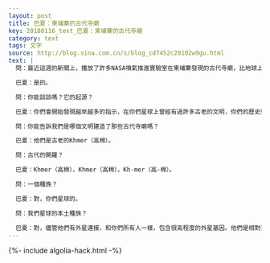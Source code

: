 ```yaml
---
layout: post
title: 巴夏：柬埔寨的古代寺廟
key: 20180116_text_巴夏：柬埔寨的古代寺廟
category: text
tags: 文字
source: http://blog.sina.com.cn/s/blog_cd7452c20102w9gu.html
text: |
  問：最近這週的新聞上，播放了許多NASA噴氣推進實驗室在柬埔寨發現的古代寺廟，比地球上任何已知的文明都要古老。

  巴夏：是的。

  問：你能談談嗎？它的起源？

  巴夏：你們會開始發現越來越多的指示，在你們星球上曾經有過許多古老的文明，你們的歷史要比你們認為的要久遠得多得多得多。有一些是5萬年前遠古時期的萊姆利亞除亞特蘭蒂斯之外的其它殖民地的支系。有一些是古老的阿努納奇基地。有一些是外星訪客的短暫造訪駐地。但大部分，是你們星球上過去存在的文明，遠比你們當前歷史書上的記載古老得多。

  問：你能告訴我們是哪個文明建造了那些古代寺廟嗎？

  巴夏：他們是古老的Khmer（高棉）。

  問：古代的開羅？

  巴夏：Khmer（高棉），Khmer（高棉），Kh-mer（高-棉）。

  問：一個種族？

  巴夏：對，你們星球的。

  問：我們星球的本土種族？

  巴夏：對，儘管他們有外星連接，和你們所有人一樣，包含很高程度的外星基因。他們是相對孤立的文明分支，再一次，與亞特蘭蒂斯文明類似，但是相對而言在你們星球上比較不為人所知。同一個文明的另一個分支，你們會發現，延伸到了古代的西藏，你們會在那裡發現一些古老的寺廟，屬於該同一文明的一個類似的分支。
---
```


{%- include algolia-hack.html -%}
